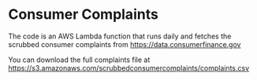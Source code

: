 # Consumer Complaints

The code is an AWS Lambda function that runs daily and fetches the scrubbed consumer complaints from https://data.consumerfinance.gov

You can download the full complaints file at https://s3.amazonaws.com/scrubbedconsumercomplaints/complaints.csv
